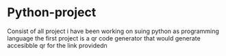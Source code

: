 # Python-project
Consist of all project i have been working on suing python as programming language
the first project is a  qr code generator that would generate accesibble qr for the link providedn